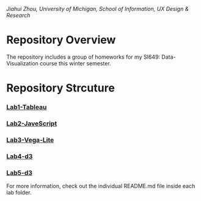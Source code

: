 *Jiahui Zhou, University of Michigan, School of Information, UX Design & Research*

# Repository Overview
The repository includes a group of homeworks for my SI649: Data-Visualization course this winter semester.

# Repository Strcuture
### [Lab1-Tableau](https://github.com/Jessie-Jiahui/Data-Visualization/tree/master/Lab1)
### [Lab2-JaveScript](https://github.com/Jessie-Jiahui/Data-Visualization/tree/master/Lab2)
### [Lab3-Vega-Lite](https://github.com/Jessie-Jiahui/Data-Visualization/tree/master/Lab3)
### [Lab4-d3](https://github.com/Jessie-Jiahui/Data-Visualization/tree/master/Lab4-d3)
### [Lab5-d3](https://github.com/Jessie-Jiahui/Data-Visualization/tree/master/Lab5-d3)

For more information, check out the individual README.md file inside each lab folder.
